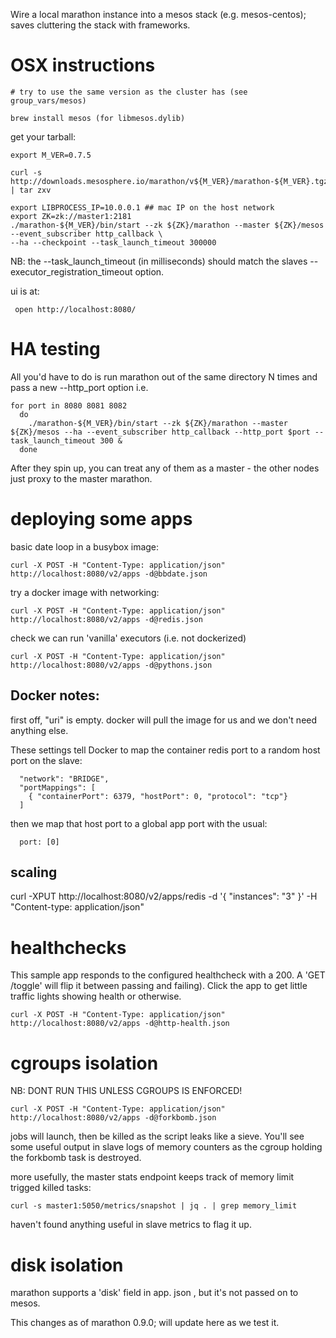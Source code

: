 Wire a local marathon instance into a mesos stack (e.g. mesos-centos);
saves cluttering the stack with frameworks.

# OSX instructions

    # try to use the same version as the cluster has (see group_vars/mesos)

    brew install mesos (for libmesos.dylib)

get your tarball:

    export M_VER=0.7.5

    curl -s http://downloads.mesosphere.io/marathon/v${M_VER}/marathon-${M_VER}.tgz | tar zxv

    export LIBPROCESS_IP=10.0.0.1 ## mac IP on the host network
    export ZK=zk://master1:2181
    ./marathon-${M_VER}/bin/start --zk ${ZK}/marathon --master ${ZK}/mesos --event_subscriber http_callback \
    --ha --checkpoint --task_launch_timeout 300000

NB: the --task_launch_timeout (in milliseconds) should match the slaves 
--executor_registration_timeout option.

ui is at:

     open http://localhost:8080/

# HA testing

All you'd have to do is run marathon out of the same directory N times and pass a new --http_port option i.e.

    for port in 8080 8081 8082
      do 
        ./marathon-${M_VER}/bin/start --zk ${ZK}/marathon --master ${ZK}/mesos --ha --event_subscriber http_callback --http_port $port --task_launch_timeout 300 &
      done

After they spin up, you can treat any of them as a master - the other nodes just proxy to the master marathon.

# deploying some apps
basic date loop in a busybox image:

    curl -X POST -H "Content-Type: application/json" http://localhost:8080/v2/apps -d@bbdate.json

try a docker image with networking:

    curl -X POST -H "Content-Type: application/json" http://localhost:8080/v2/apps -d@redis.json

check we can run 'vanilla' executors (i.e. not dockerized)

    curl -X POST -H "Content-Type: application/json" http://localhost:8080/v2/apps -d@pythons.json



## Docker notes:

first off, "uri" is empty. docker will pull the image for us
and we don't need anything else.

These settings tell Docker to map the container redis port
to a random host port on the slave:

      "network": "BRIDGE",
      "portMappings": [
        { "containerPort": 6379, "hostPort": 0, "protocol": "tcp"}
      ]


then we map that host port to a global app port with the usual:

      port: [0] 

## scaling

curl -XPUT http://localhost:8080/v2/apps/redis -d '{ "instances": "3" }' -H "Content-type: application/json"

# healthchecks

This sample app responds to the configured healthcheck with a 200. A 'GET /toggle' will flip it between
passing and failing). Click the app to get little traffic lights showing health or otherwise.

    curl -X POST -H "Content-Type: application/json" http://localhost:8080/v2/apps -d@http-health.json

# cgroups isolation

NB: DONT RUN THIS UNLESS CGROUPS IS ENFORCED!

    curl -X POST -H "Content-Type: application/json" http://localhost:8080/v2/apps -d@forkbomb.json

jobs will launch, then be killed as the script leaks like a sieve.
You'll see some useful output in slave logs of memory counters as the cgroup holding the forkbomb task
is destroyed.

more usefully, the master stats endpoint keeps track of memory limit trigged killed tasks:

    curl -s master1:5050/metrics/snapshot | jq . | grep memory_limit


haven't found anything useful in slave metrics to flag it up.

# disk isolation

marathon supports a 'disk' field in app. json , but it's not passed
on to mesos.

This changes as of marathon 0.9.0; will update here as we test it.
